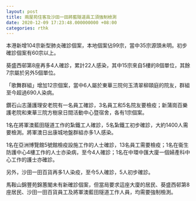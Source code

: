 ```yaml
---
layout: post
title: 兩屋苑住客及沙田一田將藍隧道員工須強制檢測
date: 2020-12-09 17:23:48.000000000 +08:00
categories: rthk
---
```


本港新增104宗新型肺炎確診個案，本地個案佔99宗，當中35宗源頭未明。初步確診個案有60宗以上。

葵盛西邨第8座再多4人確診，累計22人感染，其中15宗來自5樓的8個單位，其餘7宗屬於另外5個單位。

「歌舞群組」增加12宗個案，當中6人屬於東華三院何玉清翠柳頤庭的院友，群組至今超過690人染病。

鑽石山志蓮護理安老院有一名員工確診，3名員工和5名院友要檢疫；新蒲崗百樂護老院和東華三院方樹泉日間活動中心暨宿舍，各有1宗個案。

1名在將軍澳藍田隧道工作的紮鐵工人確診，5名紮鐵工初步確診，大約1400人需要檢測。將軍澳日出康城地盤群組亦多1人感染。

1名在亞洲博覽館5號館檢疫設施工作的人士確診，13名員工需要檢疫；1名在衞生防護中心4樓工作的人士亦染病，至今4人確診；1名在中環中匯大廈一個婦產科中心工作的護士亦確診。

另外，沙田一田百貨再多1人染疫，至今5人確診，5人初步確診。

馬鞍山錦豐苑錦蕙閣未有新確診個案，但當局要求這座大廈的居民、葵盛西邨第8座居民、沙田一田百貨員工及將軍澳藍田隧道工作人員，均需要強制檢測。
